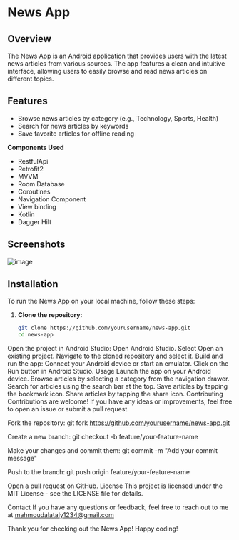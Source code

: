 # News App

## Overview
The News App is an Android application that provides users with the latest news articles from various sources. The app features a clean and intuitive interface, allowing users to easily browse and read news articles on different topics.

## Features
- Browse news articles by category (e.g., Technology, Sports, Health)
- Search for news articles by keywords
- Save favorite articles for offline reading

**Components Used**  

- RestfulApi 
- Retrofit2
- MVVM
- Room Database
- Coroutines
- Navigation Component
- View binding 
- Kotlin
- Dagger Hilt

## Screenshots
![image](https://github.com/user-attachments/assets/eca96b7f-8d39-4f84-99b6-f6c781bb01e7)



## Installation
To run the News App on your local machine, follow these steps:

1. **Clone the repository:**
   ```bash
   git clone https://github.com/yourusername/news-app.git
   cd news-app

Open the project in Android Studio:
Open Android Studio.
Select Open an existing project.
Navigate to the cloned repository and select it.
Build and run the app:
Connect your Android device or start an emulator.
Click on the Run button in Android Studio.
Usage
Launch the app on your Android device.
Browse articles by selecting a category from the navigation drawer.
Search for articles using the search bar at the top.
Save articles by tapping the bookmark icon.
Share articles by tapping the share icon.
Contributing
Contributions are welcome! If you have any ideas or improvements, feel free to open an issue or submit a pull request.

Fork the repository:
git fork https://github.com/yourusername/news-app.git

Create a new branch:
git checkout -b feature/your-feature-name

Make your changes and commit them:
git commit -m "Add your commit message"

Push to the branch:
git push origin feature/your-feature-name

Open a pull request on GitHub.
License
This project is licensed under the MIT License - see the LICENSE file for details.

Contact
If you have any questions or feedback, feel free to reach out to me at mahmoudalataly1234@gmail.com

Thank you for checking out the News App! Happy coding!





